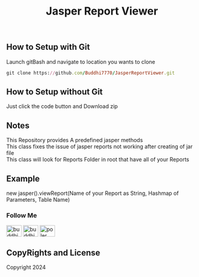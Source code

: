 
  <h1 align='center'>Jasper Report Viewer</h1>
  <br/>
  
  ## How to Setup with Git
  Launch gitBash and navigate to location you wants to clone

```ruby
git clone https://github.com/Buddhi7770/JasperReportViewer.git
```

## How to Setup without Git
Just click the code button and Download zip

## Notes
This Repository provides A predefined jasper methods 
<br/>
This class fixes the issue of jasper reports not working after creating of jar file
<br/>
This class will look for Reports Folder in root that have all of your Reports
<br/>

## Example
new jasper().viewReport(Name of your Report as String, Hashmap of Parameters, Table Name)


### Follow Me
<p align="left">
<a href="https://fb.com/buddhi chintana" target="blank"><img align="center" src="https://raw.githubusercontent.com/rahuldkjain/github-profile-readme-generator/master/src/images/icons/Social/facebook.svg" alt="buddhi chintana" height="30" width="40" /></a>
<a href="https://instagram.com/buddhichintana" target="blank"><img align="center" src="https://raw.githubusercontent.com/rahuldkjain/github-profile-readme-generator/master/src/images/icons/Social/instagram.svg" alt="buddhichintana" height="30" width="40" /></a>
<a href="https://youtube.com/@polerpage7023?si=NKlwALK80jry4kCC" target="blank"><img align="center" src="https://raw.githubusercontent.com/rahuldkjain/github-profile-readme-generator/master/src/images/icons/Social/youtube.svg" alt="poler page" height="30" width="40" /></a>
</p>

## CopyRights and License
Copyright 2024 
